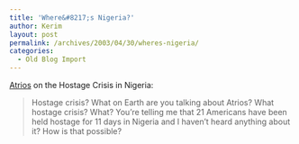 ```yaml
---
title: 'Where&#8217;s Nigeria?'
author: Kerim
layout: post
permalink: /archives/2003/04/30/wheres-nigeria/
categories:
  - Old Blog Import
---
```

<a href="http://atrios.blogspot.com/#200215771" onclick="_gaq.push(['_trackEvent', 'outbound-article', 'http://atrios.blogspot.com/#200215771', 'Atrios']);" >Atrios</a> on the Hostage Crisis in Nigeria:


>   Hostage crisis? What on Earth are you talking about Atrios? What hostage crisis? What? You&#8217;re telling me that 21 Americans have been held hostage for 11 days in Nigeria and I haven&#8217;t heard anything about it? How is that possible?


